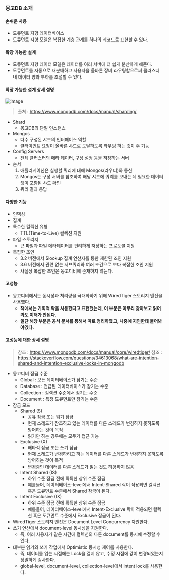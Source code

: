 ### 몽고DB 소개

#### 손쉬운 사용
* 도큐먼트 지향 데이터베이스
* 도큐먼트 지향 모델은 복잡한 계층 관계를 하나의 레코드로 표현할 수 있다.

#### 확장 가능한 설계
* 도큐먼트 지향 데이터 모델은 데이터를 여러 서버에 더 쉽게 분산하게 해준다.
* 도큐먼트를 자동으로 재분배하고 사용자을 올바른 장비 라우팅함으로써 클러스터 내 데이터 양과 부하를 조절할 수 있다.

#### 확장 가능한 설계 상세 설명
![image](https://www.mongodb.com/docs/manual/images/sharded-cluster-production-architecture.bakedsvg.svg)
> 출처 : https://www.mongodb.com/docs/manual/sharding/

* Shard
  * 몽고DB의 단일 인스턴스
* Mongos
  * 다수 구성된 샤드의 인터페이스 역할
  * 클러이언트 요청이 올바른 샤드로 도달하도록 라우팅 하는 것이 주 기능
* Config Servers
  * 전체 클러스터의 메타 데이터, 구성 설정 등을 저장하는 서버
* 순서
  1. 애플리케이션은 실행할 쿼리에 대해 Mongos(라우터)와 통신
  2. Mongos는 구성 서버를 참조하여 해당 샤드에 쿼리를 보내는 데 필요한 데이터 셋이 포함된 샤드 확인
  3. 쿼리 결과 응답

#### 다양한 기능
* 인덱싱
* 집계
* 특수한 컬렉션 유형
  * TTL(Time-to-Live) 컬렉션 지원
* 파일 스토리지
  * 큰 파일과 파일 메타데이터를 편리하게 저장하는 프로토콜 지원
* 복잡한 조인
  * 3.2 버전에서 $lookup 집계 연산자를 통한 제한된 조인 지원
  * 3.6 버전에서 관련 없는 서브쿼리와 여러 조건으로 보다 복잡한 조인 지원
  * 사실상 복잡한 조인은 몽고디비에 존재하지 않는다.

#### 고성능
* 몽고디비에서는 동시성과 처리량을 극대화하기 위해 WiredTiger 스토리지 엔진을 사용했다. 
  * **책에서는 기회적 락을 사용했다고 표현했는데, 이 부분은 아무리 찾아보고 읽어봐도 이해가 안된다.**
  * **일단 해당 부분은 공식 문서를 통해서 따로 정리하였고, 나중에 지인한테 물어봐야겠다.**

#### 고성능에 대한 상세 설명
> 참조 : https://www.mongodb.com/docs/manual/core/wiredtiger/
> 참조 : https://stackoverflow.com/questions/34613068/what-are-intention-shared-and-intention-exclusive-locks-in-mongodb

* 몽고디비 잠금 수준
  * Global : 모든 데이터베이스가 잠기는 수준
  * Database : 언급된 데이터베이스가 잠기는 수준
  * Collection : 컬렉션 수준에서 잠기는 수준
  * Document : 특정 도큐먼트만 잠기는 수준
* 잠금 모드
  * Shared (S)
    * 공유 잠금 또는 읽기 잠금
    * 현재 스레드가 참조하고 있는 데이터를 다른 스레드가 변경하지 못하도록 방어하는 것이 목적
    * 읽기만 하는 경우에는 모두가 접근 가능
  * Exclusive (X)
    * 배타적 잠금 또는 쓰기 잠금
    * 현재 스레드가 변경하려고 하는 데이터를 다른 스레드가 변경하지 못하도록 방어하는 것이 목적
    * 변경중인 데이터를 다른 스레드가 읽는 것도 허용하지 않음
  * Intent Shared (IS)
    * 하위 수준 잠금 전에 획득한 상위 수준 잠금
    * 예를들어, 데이터베이스-level에서 Intent-Shared 락이 적용되면 컬렉션 혹은 도큐먼트 수준에서 Shared 잠금이 된다.
  * Intent Exclusive (IX)
    * 하위 수준 잠금 전에 획득한 상위 수준 잠금
    * 예를들어, 데이터베이스-level에서 Intent-Exclusive 락이 적용되면 컬렉션 혹은 도큐먼트 수준에서 Exclusive 잠금이 된다.
* WiredTiger 스토리지 엔진은 Document Level Concurrency 지원한다.
* 쓰기 연산에서 document-level 동시성을 지원한다.
  * 즉, 여러 사용자가 같은 시간에 컬렉션의 다른 document를 동시에 수정할 수 있다.
* 대부분 읽기와 쓰기 작업에서 Optimistic 동시성 제어를 사용한다.
  * 즉, 데이터를 읽는 시점에는 Lock을 걸지 않고, 수정 시점에 값이 변경되었는지 정밀하게 검사한다.
  * global-level, document-level, collection-level에서 intent lock를 사용한다.